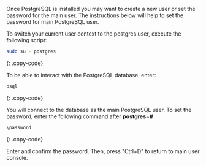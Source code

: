 Once PostgreSQL is installed you may want to create a new user or set the password for the main user. 
The instructions below will help to set the password for main PostgreSQL user.

To switch your current user context to the postgres user, execute the following script:
```bash
sudo su - postgres
```
{: .copy-code}

To be able to interact with the PostgreSQL database, enter:
```bash
psql
```
{: .copy-code}

You will connect to the database as the main PostgreSQL user. To set the password, enter the following command after **postgres=#**
```bash
\password
```
{: .copy-code}

Enter and confirm the password. 
Then, press "Ctrl+D" to return to main user console. 